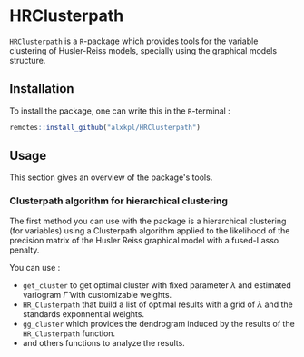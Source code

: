 # HRClusterpath

`HRClusterpath` is a `R`-package which provides tools for the variable clustering of Husler-Reiss models, specially using the graphical models structure. 

## Installation

To install the package, one can write this in the `R`-terminal :

``` r
remotes::install_github("alxkpl/HRClusterpath")
```

## Usage

This section gives an overview of the package's tools.

### Clusterpath algorithm for hierarchical clustering

The first method you can use with the package is a hierarchical clustering (for variables) using a Clusterpath algorithm applied to the likelihood of the precision matrix of the Husler Reiss graphical model with a fused-Lasso penalty. 

You can use : 

- `get_cluster` to get optimal cluster with fixed parameter $\lambda$ and estimated variogram $\hat \Gamma$ with customizable weights.
- `HR_Clusterpath` that build a list of optimal results with a grid of $\lambda$ and the standards exponnential weights. 
- `gg_cluster` which provides the dendrogram induced by the results of the `HR_Clusterpath` function.
- and others functions to analyze the results.